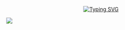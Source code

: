 <p align="center">
  <a href="https://git.io/typing-svg"><img src="https://readme-typing-svg.demolab.com?font=Montserrat&weight=300&size=30&duration=4000&pause=1&color=E122F7&multiline=true&repeat=false&random=false&width=480&height=80&lines=I'm+just+a+kid%2C;but+don't+count+me+out+just+yet." alt="Typing SVG" /></a>
</p>
<p align-"center">
  <a href="https://github.com"><img src="https://https://github-readme-stats.vercel.app/api?username=thebadlorax&theme=radical" />
</p>
